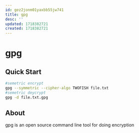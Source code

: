 ```yaml
---
id: gez2jonm01yaxbb55jw741
title: gpg
desc: ''
updated: 1718382721
created: 1718382721
---
```

# gpg

## Quick Start

```bash
#semetric encrypt
gpg --symmetric --cipher-algo TWOFISH file.txt
#semetric deycrypt
gpg -d file.txt.gpg
```


## About

gpg is an open source command line tool for doing encryption
